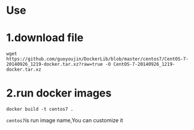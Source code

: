 # Use
# 1.download file

```shell
wget https://github.com/guoyoujin/DockerLib/blob/master/centos7/CentOS-7-20140926_1219-docker.tar.xz?raw=true -O CentOS-7-20140926_1219-docker.tar.xz
```

# 2.run docker images
```shell
docker build -t centos7 .
```

`centos7`is run image name,You can customize it

